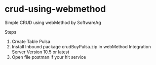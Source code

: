 # crud-using-webmethod
Simple CRUD using webMethod by SoftwareAg 

Steps

1. Create Table Pulsa
2. Install Inbound package crudBuyPulsa.zip in webMethod Integration Server Version 10.5 or latest
3. Open file postman if your hit service
